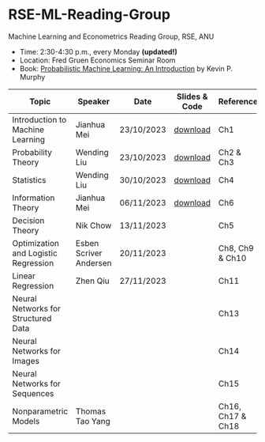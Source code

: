 # RSE-ML-Reading-Group

Machine Learning and Econometrics Reading Group, RSE, ANU 

- Time: 2:30-4:30 p.m., every Monday **(updated!)**
- Location: Fred Gruen Economics Seminar Room
- Book: [Probabilistic Machine Learning: An Introduction](https://probml.github.io/pml-book/book1.html) by Kevin P. Murphy

|Topic | Speaker | Date | Slides \& Code | Reference|
|-------|--------|---------|---------|-------|
| Introduction to Machine Learning | Jianhua Mei|23/10/2023|[download](https://github.com/wendingliu/RSE-ML-Reading-Group/tree/main/learning_materials/Introduction%20to%20ML) | Ch1 |
| Probability Theory |Wending Liu| 23/10/2023 | [download](https://github.com/wendingliu/RSE-ML-Reading-Group/tree/main/learning_materials/probability_theory)|Ch2 \& Ch3|
|Statistics| Wending Liu | 30/10/2023 |[download](https://github.com/wendingliu/RSE-ML-Reading-Group/tree/main/learning_materials/statistics) |Ch4|
| Information Theory| Jianhua Mei| 06/11/2023 | [download](https://github.com/wendingliu/RSE-ML-Reading-Group/tree/main/learning_materials/Information%20Theory) |Ch6|
| Decision Theory| Nik Chow| 13/11/2023 | |Ch5|
|Optimization and Logistic Regression|Esben Scriver Andersen| 20/11/2023| |Ch8, Ch9 \& Ch10
|Linear Regression| Zhen Qiu| 27/11/2023| |Ch11
|Neural Networks for Structured Data| | | |Ch13|
|Neural Networks for Images| | |  |Ch14|
|Neural Networks for Sequences| | | |Ch15|
|Nonparametric Models| Thomas Tao Yang|||Ch16, Ch17 \& Ch18|

